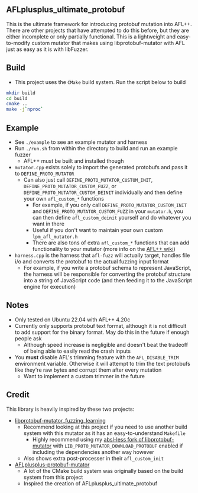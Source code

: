 ## AFLplusplus_ultimate_protobuf
This is the ultimate framework for introducing protobuf mutation into AFL++. There are other projects that have attempted to do this before, but they are either incomplete or only partially functional. This is a lightweight and easy-to-modify custom mutator that makes using libprotobuf-mutator with AFL just as easy as it is with libFuzzer.

## Build
- This project uses the `CMake` build system. Run the script below to build
```bash
mkdir build
cd build
cmake ..
make -j`nproc`
```

## Example
- See `./example` to see an example mutator and harness
- Run `./run.sh` from within the directory to build and run an example fuzzer
  - AFL++ must be built and installed though
- `mutator.cpp` exists solely to import the generated protobufs and pass it to `DEFINE_PROTO_MUTATOR`
  - Can also just call `DEFINE_PROTO_MUTATOR_CUSTOM_INIT`, `DEFINE_PROTO_MUTATOR_CUSTOM_FUZZ`, or `DEFINE_PROTO_MUTATOR_CUSTOM_DEINIT` individually and then define your own `afl_custom_*` functions
    - For example, if you only call `DEFINE_PROTO_MUTATOR_CUSTOM_INIT` and `DEFINE_PROTO_MUTATOR_CUSTOM_FUZZ` in your `mutator.h`, you can then define `afl_custom_deinit` yourself and do whatever you want in there
    - Useful if you don't want to maintain your own custom `lpm_afl_mutator.h`
    - There are also tons of extra `afl_custom_*` functions that can add functionality to your mutator (more info on the [AFL++ wiki](https://aflplus.plus/docs/custom_mutators/))
- `harness.cpp` is the harness that `afl-fuzz` will actually target, handles file i/o and converts the protobuf to the actual fuzzing input format
  - For example, if you write a protobuf schema to represent JavaScript, the harness will be responsible for converting the protobuf structure into a string of JavaScript code (and then feeding it to the JavaScript engine for execution)

## Notes
- Only tested on Ubuntu 22.04 with AFL++ 4.20c
- Currently only supports protobuf text format, although it is not difficult to add support for the binary format. May do this in the future if enough people ask
    - Although speed increase is negligible and doesn't beat the tradeoff of being able to easily read the crash inputs
- You **must** disable AFL's trimming feature with the `AFL_DISABLE_TRIM` environment variable. Otherwise it will attempt to trim the text protobufs like they're raw bytes and corrupt them after every mutation
  - Want to implement a custom trimmer in the future

## Credit
This library is heavily inspired by these two projects:
- [libprotobuf-mutator_fuzzing_learning](https://github.com/bruce30262/libprotobuf-mutator_fuzzing_learning/tree/master/5_libprotobuf_aflpp_custom_mutator_input)
  - Recommend looking at this project if you need to use another build system with this mutator as it has an easy-to-understand `Makefile`
    - Highly recommend using my [absl-less fork of libprotobuf-mutator](https://github.com/mzakocs/libprotobuf-mutator) with `LIB_PROTO_MUTATOR_DOWNLOAD_PROTOBUF` enabled if including the dependencies another way however
  - Also shows extra post-processer in their `afl_custom_init`
- [AFLplusplus-protobuf-mutator](https://github.com/P1umer/AFLplusplus-protobuf-mutator)
  - A lot of the CMake build system was originally based on the build system from this project
  - Inspired the creation of AFLplusplus_ultimate_protobuf
